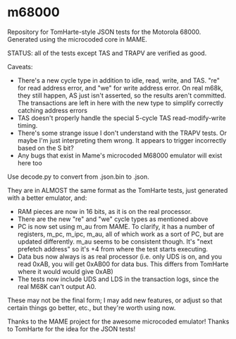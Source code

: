 # m68000
Repository for TomHarte-style JSON tests for the Motorola 68000. Generated using the microcoded core in MAME.

STATUS: all of the tests except TAS and TRAPV are verified as good.

Caveats:

* There's a new cycle type in addition to idle, read, write, and TAS. "re" for read address error, and "we" for write address error. On real m68k, they still happen, AS just isn't asserted, so the results aren't committed. The transactions are left in here with the new type to simplify correctly catching address errors 
* TAS doesn't properly handle the special 5-cycle TAS read-modify-write timing.
* There's some strange issue I don't understand with the TRAPV tests. Or maybe I'm just interpreting them wrong. It appears to trigger incorrectly based on the S bit?
* Any bugs that exist in Mame's microcoded M68000 emulator will exist here too

Use decode.py to convert from .json.bin to .json.

They are in ALMOST the same format as the TomHarte tests, just generated with a better emulator, and:

* RAM pieces are now in 16 bits, as it is on the real processor.
* There are the new "re" and "we" cycle types as mentioned above
* PC is now set using m_au from MAME. To clarify, it has a number of registers, m_pc, m_ipc, m_au, all of which work as a sort of PC, but are updated differently. m_au seems to be consistent though. It's "next prefetch address" so it's +4 from where the test starts executing.
* Data bus now always is as real processor (i.e. only UDS is on, and you read 0xAB, you will get 0xAB00 for data bus. This differs from TomHarte where it would would give 0xAB)
* The tests now include UDS and LDS in the transaction logs, since the real M68K can't output A0. 

These may not be the final form; I may add new features, or adjust so that certain things go better, etc., but they're worth using now.

Thanks to the MAME project for the awesome microcoded emulator! Thanks to TomHarte for the idea for the JSON tests!